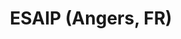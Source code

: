 ---
title: ESAIP (Angers, FR)
category: school
duration: 2015 - 2020
picture: /content/education/esaip.jpg
index: 2
---